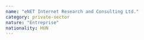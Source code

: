 ```yaml
---
name: "eNET Internet Research and Consulting Ltd."
category: private-sector
nature: "Entreprise"
nationality: HUN
---
```

